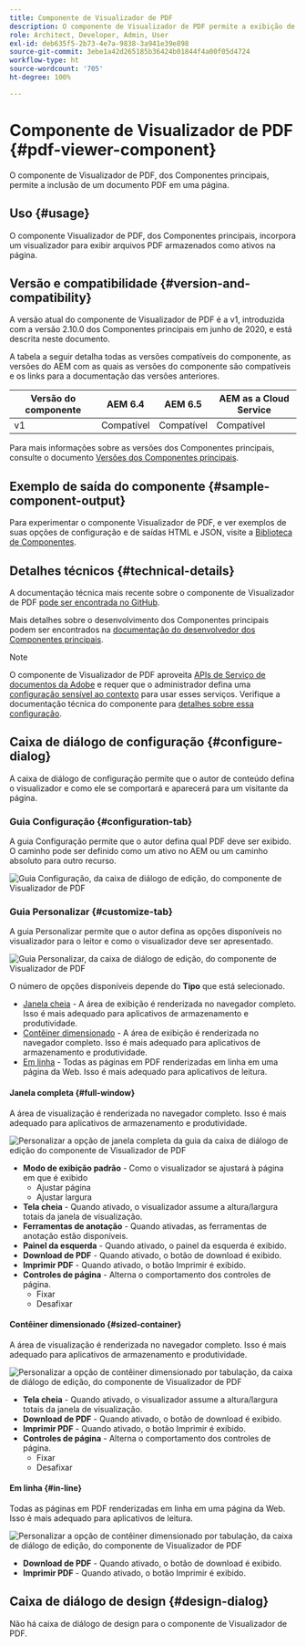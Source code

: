 ```yaml
---
title: Componente de Visualizador de PDF
description: O componente de Visualizador de PDF permite a exibição de um documento PDF.
role: Architect, Developer, Admin, User
exl-id: deb635f5-2b73-4e7a-9838-3a941e39e898
source-git-commit: 3ebe1a42d265185b36424b01844f4a00f05d4724
workflow-type: ht
source-wordcount: '705'
ht-degree: 100%

---
```


# Componente de Visualizador de PDF {#pdf-viewer-component}

O componente de Visualizador de PDF, dos Componentes principais, permite a inclusão de um documento PDF em uma página.

## Uso {#usage}

O componente Visualizador de PDF, dos Componentes principais, incorpora um visualizador para exibir arquivos PDF armazenados como ativos na página.

## Versão e compatibilidade {#version-and-compatibility}

A versão atual do componente de Visualizador de PDF é a v1, introduzida com a versão 2.10.0 dos Componentes principais em junho de 2020, e está descrita neste documento.

A tabela a seguir detalha todas as versões compatíveis do componente, as versões do AEM com as quais as versões do componente são compatíveis e os links para a documentação das versões anteriores.

| Versão do componente | AEM 6.4 | AEM 6.5 | AEM as a Cloud Service |
|--- |--- |---|---|
| v1 | Compatível | Compatível | Compatível |

Para mais informações sobre as versões dos Componentes principais, consulte o documento [Versões dos Componentes principais](/help/versions.md).

## Exemplo de saída do componente {#sample-component-output}

Para experimentar o componente Visualizador de PDF, e ver exemplos de suas opções de configuração e de saídas HTML e JSON, visite a [Biblioteca de Componentes](https://adobe.com/go/aem_cmp_library_pdfviewer_br).

## Detalhes técnicos {#technical-details}

A documentação técnica mais recente sobre o componente de Visualizador de PDF [pode ser encontrada no GitHub](https://adobe.com/go/aem_cmp_tech_pdfviewer_v1_br).

Mais detalhes sobre o desenvolvimento dos Componentes principais podem ser encontrados na [documentação do desenvolvedor dos Componentes principais](/help/developing/overview.md).

>[!NOTE]
>
>O componente de Visualizador de PDF aproveita [APIs de Serviço de documentos da Adobe](https://www.adobe.io/apis/documentcloud/dcsdk.html) e requer que o administrador defina uma [configuração sensível ao contexto](/help/developing/context-aware-configs.md) para usar esses serviços. Verifique a documentação técnica do componente para [detalhes sobre essa configuração](https://github.com/adobe/aem-core-wcm-components/tree/master/content/src/content/jcr_root/apps/core/wcm/components/pdfviewer/v1/pdfviewer#context-aware-config).

## Caixa de diálogo de configuração {#configure-dialog}

A caixa de diálogo de configuração permite que o autor de conteúdo defina o visualizador e como ele se comportará e aparecerá para um visitante da página.

### Guia Configuração {#configuration-tab}

A guia Configuração permite que o autor defina qual PDF deve ser exibido. O caminho pode ser definido como um ativo no AEM ou um caminho absoluto para outro recurso.

![Guia Configuração, da caixa de diálogo de edição, do componente de Visualizador de PDF](/help/assets/pdf-viewer-edit-configuration.png)

### Guia Personalizar {#customize-tab}

A guia Personalizar permite que o autor defina as opções disponíveis no visualizador para o leitor e como o visualizador deve ser apresentado.

![Guia Personalizar, da caixa de diálogo de edição, do componente de Visualizador de PDF](/help/assets/pdf-viewer-edit-customize.png)

O número de opções disponíveis depende do **Tipo** que está selecionado.

* [Janela cheia](#full-window) - A área de exibição é renderizada no navegador completo. Isso é mais adequado para aplicativos de armazenamento e produtividade.
* [Contêiner dimensionado](#sized-container) - A área de exibição é renderizada no navegador completo. Isso é mais adequado para aplicativos de armazenamento e produtividade.
* [Em linha](#in-line) - Todas as páginas em PDF renderizadas em linha em uma página da Web. Isso é mais adequado para aplicativos de leitura.

#### Janela completa {#full-window}

A área de visualização é renderizada no navegador completo. Isso é mais adequado para aplicativos de armazenamento e produtividade.

![Personalizar a opção de janela completa da guia da caixa de diálogo de edição do componente de Visualizador de PDF](/help/assets/pdf-viewer-edit-customize-full.png)

* **Modo de exibição padrão** - Como o visualizador se ajustará à página em que é exibido
   * Ajustar página
   * Ajustar largura
* **Tela cheia** - Quando ativado, o visualizador assume a altura/largura totais da janela de visualização.
* **Ferramentas de anotação** - Quando ativadas, as ferramentas de anotação estão disponíveis.
* **Painel da esquerda** - Quando ativado, o painel da esquerda é exibido.
* **Download de PDF** - Quando ativado, o botão de download é exibido.
* **Imprimir PDF** - Quando ativado, o botão Imprimir é exibido.
* **Controles de página** - Alterna o comportamento dos controles de página.
   * Fixar
   * Desafixar

#### Contêiner dimensionado {#sized-container}

A área de visualização é renderizada no navegador completo. Isso é mais adequado para aplicativos de armazenamento e produtividade.

![Personalizar a opção de contêiner dimensionado por tabulação, da caixa de diálogo de edição, do componente de Visualizador de PDF](/help/assets/pdf-viewer-edit-customize-sized-container.png)

* **Tela cheia** - Quando ativado, o visualizador assume a altura/largura totais da janela de visualização.
* **Download de PDF** - Quando ativado, o botão de download é exibido.
* **Imprimir PDF** - Quando ativado, o botão Imprimir é exibido.
* **Controles de página** - Alterna o comportamento dos controles de página.
   * Fixar
   * Desafixar

#### Em linha {#in-line}

Todas as páginas em PDF renderizadas em linha em uma página da Web. Isso é mais adequado para aplicativos de leitura.

![Personalizar a opção de contêiner dimensionado por tabulação, da caixa de diálogo de edição, do componente de Visualizador de PDF](/help/assets/pdf-viewer-edit-customize-inline.png)

* **Download de PDF** - Quando ativado, o botão de download é exibido.
* **Imprimir PDF** - Quando ativado, o botão Imprimir é exibido.

## Caixa de diálogo de design {#design-dialog}

Não há caixa de diálogo de design para o componente de Visualizador de PDF.
